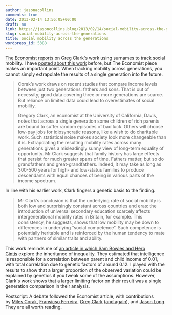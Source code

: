 ```yaml
---
author: jasonacollins
comments: true
date: 2013-02-14 13:56:05+00:00
draft: no
link: https://jasoncollins.blog/2013/02/14/social-mobility-across-the-generations/
slug: social-mobility-across-the-generations
title: Social mobility across the generations
wordpress_id: 5388
---
```


[The Economist reports](http://www.economist.com/news/finance-and-economics/21571399-surnames-offer-depressing-clues-extent-social-mobility-over) on Greg Clark's work using surnames to track social mobility. I have [posted about this work](https://jasoncollins.blog/2012/10/long-term-social-mobility-is-low/) before, but The Economist piece makes an important point. When tracking mobility across generations, you cannot simply extrapolate the results of a single generation into the future.


<blockquote>Corak’s work draws on recent studies that compare income levels between just two generations: fathers and sons. That is out of necessity; good data covering three or more generations are scarce. But reliance on limited data could lead to overestimates of social mobility.

Gregory Clark, an economist at the University of California, Davis, notes that across a single generation some children of rich parents are bound to suffer random episodes of bad luck. Others will choose low-pay jobs for idiosyncratic reasons, like a wish to do charitable work. Such statistical noise makes society look more changeable than it is. Extrapolating the resulting mobility rates across many generations gives a misleadingly sunny view of long-term equality of opportunity. Mr Clark suggests that family history has large effects that persist for much greater spans of time. Fathers matter, but so do grandfathers and great-grandfathers. Indeed, it may take as long as 300-500 years for high- and low-status families to produce descendants with equal chances of being in various parts of the income spectrum.</blockquote>


In line with his earlier work, Clark fingers a genetic basis to the finding.


<blockquote>Mr Clark’s conclusion is that the underlying rate of social mobility is both low and surprisingly constant across countries and eras: the introduction of universal secondary education scarcely affects intergenerational mobility rates in Britain, for example. This consistency, he suggests, shows that low mobility may be down to differences in underlying “social competence”. Such competence is potentially heritable and is reinforced by the human tendency to mate with partners of similar traits and ability.</blockquote>


This work reminds me of [an article in which Sam Bowles and Herb Gintis](https://jasoncollins.blog/2011/03/income-and-iq/) explore the inheritance of inequality. They estimated that intelligence is responsible for a correlation between parent and child income of 0.01, with total correlation due to genetic factors of around 0.12. I played with the results to show that a larger proportion of the observed variation could be explained by genetics if you tweak some of the assumptions. However, Clark's work shows that a larger limiting factor on their result was a single generation comparison in their analysis.

Postscript: A debate followed the Economist article, with contributions by [Miles Corak](http://www.economist.com/blogs/freeexchange/2013/02/mobility-0), [Fransicso Ferreira](http://www.economist.com/blogs/freeexchange/2013/02/mobility-1), [Greg Clark](http://www.economist.com/blogs/freeexchange/2013/02/mobility-2) ([and again](http://www.economist.com/blogs/freeexchange/2013/02/mobility-3)), and [Jason Long](http://www.economist.com/blogs/freeexchange/2013/02/mobility-4). They are all worth reading.
